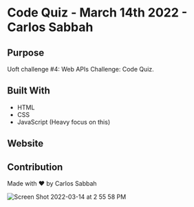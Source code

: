 # Code Quiz - March 14th 2022 - Carlos Sabbah

## Purpose

Uoft challenge #4: Web APIs Challenge: Code Quiz.  

## Built With

- HTML
- CSS
- JavaScript (Heavy focus on this)

## Website


## Contribution

Made with ❤️ by Carlos Sabbah

![Screen Shot 2022-03-14 at 2 55 58 PM](https://user-images.githubusercontent.com/91699101/158241712-639262d6-6b9d-44be-a3d6-e91bf8b2bdcc.png)
